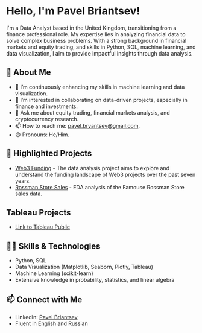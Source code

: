 # Hello, I'm Pavel Briantsev!

I'm a Data Analyst based in the United Kingdom, transitioning from a finance professional role. My expertise lies in analyzing financial data to solve complex business problems. With a strong background in financial markets and equity trading, and skills in Python, SQL, machine learning, and data visualization, I aim to provide impactful insights through data analysis.

## 🚀 About Me
- 🌱 I’m continuously enhancing my skills in machine learning and data visualization.
- 👯 I’m interested in collaborating on data-driven projects, especially in finance and investments.
- 💬 Ask me about equity trading, financial markets analysis, and cryptocurrency research.
- 📫 How to reach me: [pavel.bryantsev@gmail.com](mailto:pavel.bryantsev@gmail.com).
- 😄 Pronouns: He/Him.

## 🌟 Highlighted Projects
- [Web3 Funding](https://github.com/PavBrian/Data_Analysis_projects/blob/main/Web3_Funding) - The data analysis project aims to explore and understand the funding landscape of Web3 projects over the past seven years.
- [Rossman Store Sales](https://github.com/PavBrian/Data_Analysis_projects/tree/main/rossma_store) - EDA analysis of the Famouse Rossman Store sales data.

## Tableau Projects
- [Link to Tableau Public](https://public.tableau.com/app/profile/pavel.briantsev/vizzes)

## 👨‍💻 Skills & Technologies
- Python, SQL
- Data Visualization (Matplotlib, Seaborn, Plotly, Tableau)
- Machine Learning (scikit-learn)
- Extensive knowledge in probability, statistics, and linear algebra

## 📫 Connect with Me
- LinkedIn: [Pavel Briantsev](https://www.linkedin.com/in/pavel-bryantsev/)
- Fluent in English and Russian

